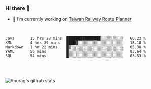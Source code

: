 ### Hi there 👋

- 🔭 I’m currently working on [Taiwan Railway Route Planner](https://github.com/Taiwan-Railway-Route-Planner)

<br/>

<!--START_SECTION:waka-->
```text
Java       15 hrs 28 mins  ███████████████░░░░░░░░░░   60.23 % 
XML        4 hrs 39 mins   ████▓░░░░░░░░░░░░░░░░░░░░   18.10 % 
Markdown   1 hr 22 mins    █▒░░░░░░░░░░░░░░░░░░░░░░░   05.38 % 
YAML       56 mins         █░░░░░░░░░░░░░░░░░░░░░░░░   03.64 % 
SQL        54 mins         █░░░░░░░░░░░░░░░░░░░░░░░░   03.53 % 
```
<!--END_SECTION:waka-->

<br/>
<br/>

![Anurag's github stats](https://github-readme-stats.vercel.app/api?username=DepickereSven&show_icons=true&theme=tokyonight)



<!--
**DepickereSven/DepickereSven** is a ✨ _special_ ✨ repository because its `README.md` (this file) appears on your GitHub profile.

Here are some ideas to get you started:

- 🔭 I’m currently working on ...
- 🌱 I’m currently learning ...
- 👯 I’m looking to collaborate on ...
- 🤔 I’m looking for help with ...
- 💬 Ask me about ...
- 📫 How to reach me: ...
- 😄 Pronouns: ...
- ⚡ Fun fact: ...
-->
